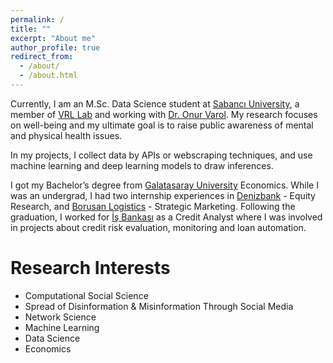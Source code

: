 ```yaml
---
permalink: /
title: ""
excerpt: "About me"
author_profile: true
redirect_from: 
  - /about/
  - /about.html
---
```


Currently, I am an M.Sc. Data Science student at [Sabancı University](https://www.sabanciuniv.edu/), a member of [VRL Lab](http://varollab.com/) and working with [Dr. Onur Varol](http://www.onurvarol.com/). My research focuses on well-being and my ultimate goal is to raise public awareness of mental and physical health issues.

In my projects, I collect data by APIs or webscraping techniques, and use machine learning and deep learning models to draw inferences.

I got my Bachelor’s degree from [Galatasaray University](https://gsu.edu.tr/en/) Economics. While I was an undergrad, I had two internship experiences in [Denizbank](https://www.denizbank.com/en/) - Equity Research, and [Borusan Logistics](https://www.borusanlojistik.com/en) - Strategic Marketing. Following the graduation, I worked for [İş Bankası](https://www.isbank.com.tr/en) as a Credit Analyst where I was involved in projects about credit risk evaluation, monitoring and loan automation.

Research Interests
======

- Computational Social Science
- Spread of Disinformation & Misinformation Through Social Media
- Network Science
- Machine Learning
- Data Science
- Economics

